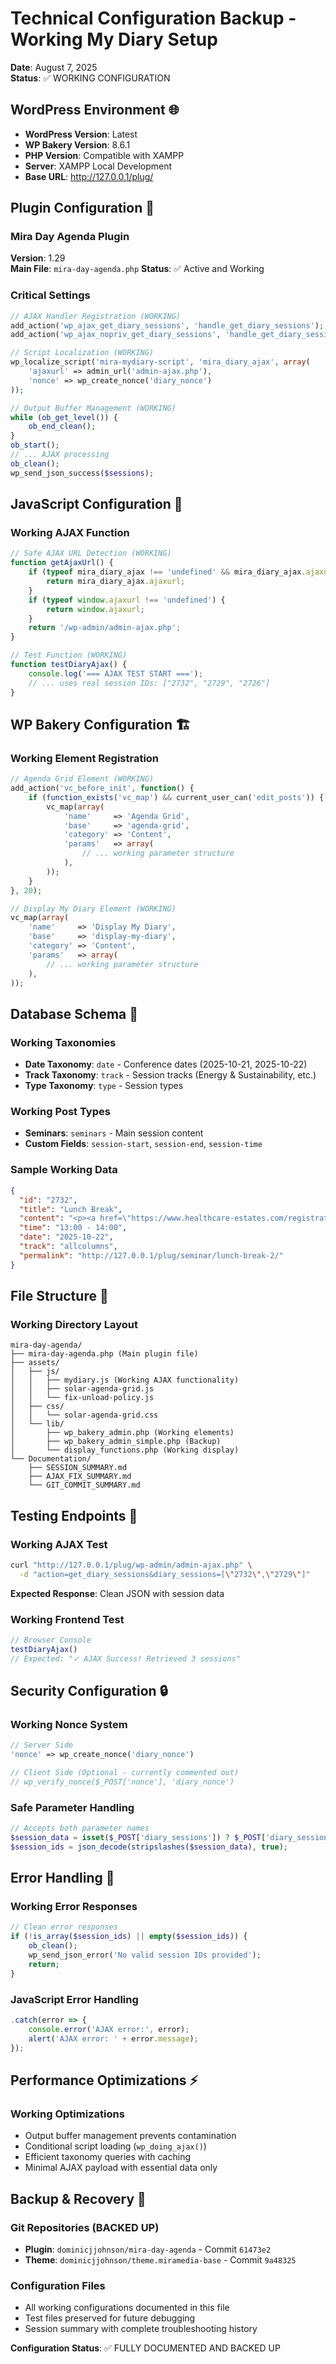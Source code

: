 # Technical Configuration Backup - Working My Diary Setup
**Date**: August 7, 2025  
**Status**: ✅ WORKING CONFIGURATION

## WordPress Environment 🌐
- **WordPress Version**: Latest
- **WP Bakery Version**: 8.6.1
- **PHP Version**: Compatible with XAMPP
- **Server**: XAMPP Local Development
- **Base URL**: http://127.0.0.1/plug/

## Plugin Configuration 🔌

### Mira Day Agenda Plugin
**Version**: 1.29  
**Main File**: `mira-day-agenda.php`
**Status**: ✅ Active and Working

### Critical Settings
```php
// AJAX Handler Registration (WORKING)
add_action('wp_ajax_get_diary_sessions', 'handle_get_diary_sessions');
add_action('wp_ajax_nopriv_get_diary_sessions', 'handle_get_diary_sessions');

// Script Localization (WORKING)
wp_localize_script('mira-mydiary-script', 'mira_diary_ajax', array(
    'ajaxurl' => admin_url('admin-ajax.php'),
    'nonce' => wp_create_nonce('diary_nonce')
));

// Output Buffer Management (WORKING)
while (ob_get_level()) {
    ob_end_clean();
}
ob_start();
// ... AJAX processing
ob_clean();
wp_send_json_success($sessions);
```

## JavaScript Configuration 📜

### Working AJAX Function
```javascript
// Safe AJAX URL Detection (WORKING)
function getAjaxUrl() {
    if (typeof mira_diary_ajax !== 'undefined' && mira_diary_ajax.ajaxurl) {
        return mira_diary_ajax.ajaxurl;
    }
    if (typeof window.ajaxurl !== 'undefined') {
        return window.ajaxurl;
    }
    return '/wp-admin/admin-ajax.php';
}

// Test Function (WORKING)
function testDiaryAjax() {
    console.log('=== AJAX TEST START ===');
    // ... uses real session IDs: ["2732", "2729", "2726"]
}
```

## WP Bakery Configuration 🏗️

### Working Element Registration
```php
// Agenda Grid Element (WORKING)
add_action('vc_before_init', function() {
    if (function_exists('vc_map') && current_user_can('edit_posts')) {
        vc_map(array(
            'name'     => 'Agenda Grid',
            'base'     => 'agenda-grid',
            'category' => 'Content',
            'params'   => array(
                // ... working parameter structure
            ),
        ));
    }
}, 20);

// Display My Diary Element (WORKING)
vc_map(array(
    'name'     => 'Display My Diary',
    'base'     => 'display-my-diary',
    'category' => 'Content',
    'params'   => array(
        // ... working parameter structure
    ),
));
```

## Database Schema 💾

### Working Taxonomies
- **Date Taxonomy**: `date` - Conference dates (2025-10-21, 2025-10-22)
- **Track Taxonomy**: `track` - Session tracks (Energy & Sustainability, etc.)
- **Type Taxonomy**: `type` - Session types

### Working Post Types
- **Seminars**: `seminars` - Main session content
- **Custom Fields**: `session-start`, `session-end`, `session-time`

### Sample Working Data
```json
{
  "id": "2732",
  "title": "Lunch Break",
  "content": "<p><a href=\"https://www.healthcare-estates.com/registration-2025/\" target=\"_blank\" rel=\"noopener noreferrer\">BOOK YOUR EVENT PASS</a></p>",
  "time": "13:00 - 14:00",
  "date": "2025-10-22",
  "track": "allcolumns",
  "permalink": "http://127.0.0.1/plug/seminar/lunch-break-2/"
}
```

## File Structure 📂

### Working Directory Layout
```
mira-day-agenda/
├── mira-day-agenda.php (Main plugin file)
├── assets/
│   ├── js/
│   │   ├── mydiary.js (Working AJAX functionality)
│   │   ├── solar-agenda-grid.js
│   │   └── fix-unload-policy.js
│   ├── css/
│   │   └── solar-agenda-grid.css
│   └── lib/
│       ├── wp_bakery_admin.php (Working elements)
│       ├── wp_bakery_admin_simple.php (Backup)
│       └── display_functions.php (Working display)
└── Documentation/
    ├── SESSION_SUMMARY.md
    ├── AJAX_FIX_SUMMARY.md
    └── GIT_COMMIT_SUMMARY.md
```

## Testing Endpoints 🧪

### Working AJAX Test
```bash
curl "http://127.0.0.1/plug/wp-admin/admin-ajax.php" \
  -d "action=get_diary_sessions&diary_sessions=[\"2732\",\"2729\"]"
```
**Expected Response**: Clean JSON with session data

### Working Frontend Test
```javascript
// Browser Console
testDiaryAjax()
// Expected: "✓ AJAX Success! Retrieved 3 sessions"
```

## Security Configuration 🔒

### Working Nonce System
```php
// Server Side
'nonce' => wp_create_nonce('diary_nonce')

// Client Side (Optional - currently commented out)
// wp_verify_nonce($_POST['nonce'], 'diary_nonce')
```

### Safe Parameter Handling
```php
// Accepts both parameter names
$session_data = isset($_POST['diary_sessions']) ? $_POST['diary_sessions'] : $_POST['session_ids'];
$session_ids = json_decode(stripslashes($session_data), true);
```

## Error Handling 🚨

### Working Error Responses
```php
// Clean error responses
if (!is_array($session_ids) || empty($session_ids)) {
    ob_clean();
    wp_send_json_error('No valid session IDs provided');
    return;
}
```

### JavaScript Error Handling
```javascript
.catch(error => {
    console.error('AJAX error:', error);
    alert('AJAX error: ' + error.message);
});
```

## Performance Optimizations ⚡

### Working Optimizations
- Output buffer management prevents contamination
- Conditional script loading (`wp_doing_ajax()`)
- Efficient taxonomy queries with caching
- Minimal AJAX payload with essential data only

## Backup & Recovery 💾

### Git Repositories (BACKED UP)
- **Plugin**: `dominicjjohnson/mira-day-agenda` - Commit `61473e2`
- **Theme**: `dominicjjohnson/theme.miramedia-base` - Commit `9a48325`

### Configuration Files
- All working configurations documented in this file
- Test files preserved for future debugging
- Session summary with complete troubleshooting history

**Configuration Status**: ✅ FULLY DOCUMENTED AND BACKED UP
